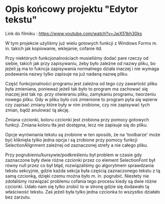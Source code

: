 # Opis końcowy projektu "Edytor tekstu"

Link do filmiku : https://www.youtube.com/watch?v=JwX51bh30ks

W tym projekcie użyliśmy już wielu gotowych funkcji z Windows Forms m. in. takich jak kopiowanie, wklejanie, cofanie itd.

Przy niektórych funkcjonalnościach musieliśmy dodać pare rzeczy od siebie, takich jak przy zapisywaniu, żeby było zależne od nazwy pliku, bo jeżeli ją ma to 
fukncja zapisywania normalnego działa inaczej i nie wymaga podawania nazwy tylko zapisuje na już nadaną nazwę pliku.

Część funkcjonalności programu jest zależna od tego czy zawartość pliku była zmieniana, ponieważ jeżeli tak było to program ma zachować się inaczej
jest tak np. przy otwieraniu pliku, zamykaniu programu, tworzeniu nowego pliku. Gdy w pliku było coś zmienione to program pyta się wpierw czy zapisać 
zmiany które były w nim zrobione, czy nie zapisywać tych zmian, bądź anulować tą akcję.

Zmiana czcionki, koloru czcionki jest zrobiona przy pomocy gotowych funkcji. Zmiana koloru tła jest dostępna, lecz nie zapisuje się do pliku.

Opcje wyrównania tekstu są zrobione w ten sposób, że na 'toolbarze' może być kliknięta tylko jedna opcja i są zrobione przy pomocy funkcji 
SelectionAlignment zależnej od zaznaczonej strefy a nie całego pliku.

Przy pogrubieniu/kursywie/podkreśleniu był problem w czasie gdy zaznaczone były dwie różne czcionki przez co element SelectionFont był równy null 
przez co był błąd, rozwiązaliśmy go algorytmem sprawdzania tekstu sekcyjnie, gdzie każda sekcja była częścią zaznaczonego tekstu z tą samą czcionką, 
dzięki czemu można było m. in. pogrubić. Niestety nie zdołaliśmy rozwiązać problemu cofania tego procesu kiedy są dwie różne czcionki. Udało nam 
się tylko zrobić to w stronę gdzie się dodawało tą właściwość tekstu. Zaś jeżeli była tylko jedna czcionka to wszystko działało bez zarzutu.
